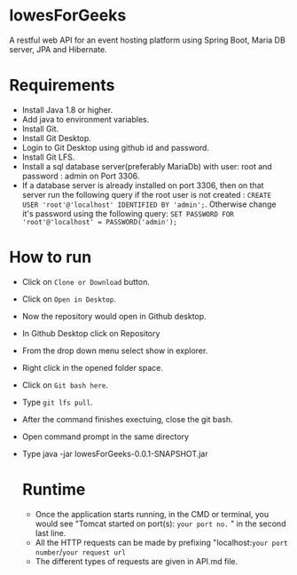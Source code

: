 # lowesForGeeks
A restful web API for an event hosting platform using Spring Boot, Maria DB server, JPA and Hibernate.

# Requirements
- Install Java 1.8 or higher.
- Add java to environment variables.
- Install Git.
- Install Git Desktop.
- Login to Git Desktop using github id and password.
- Install Git LFS.
- Install a sql database server(preferably MariaDb) with user: root and password : admin on Port 3306.
- If a database server is already installed on port 3306, then on that server run the following query  if the root user is not created : `CREATE USER 'root'@'localhost' IDENTIFIED BY 'admin';`. Otherwise change it's password using the following query: `SET PASSWORD FOR 'root'@'localhost' = PASSWORD('admin');`

# How to run

- Click on `Clone or Download` button.
- Click on `Open in Desktop`.
- Now the repository would open in Github desktop.
- In Github Desktop click on Repository 
- From the drop down menu select show in explorer.
- Right click in the opened folder space.
- Click on `Git bash here`.
- Type `git lfs pull`.
- After the command finishes exectuing, close the git bash.
- Open command prompt in the same directory
- Type java -jar lowesForGeeks-0.0.1-SNAPSHOT.jar

  # Runtime
  - Once the application starts running, in the CMD or terminal, you would see "Tomcat started on port(s): `your port no.` " in the second last line.
  - All the HTTP requests can be made by prefixing "localhost:`your port number`/`your request url`
  - The different types of requests are given in API.md file.
